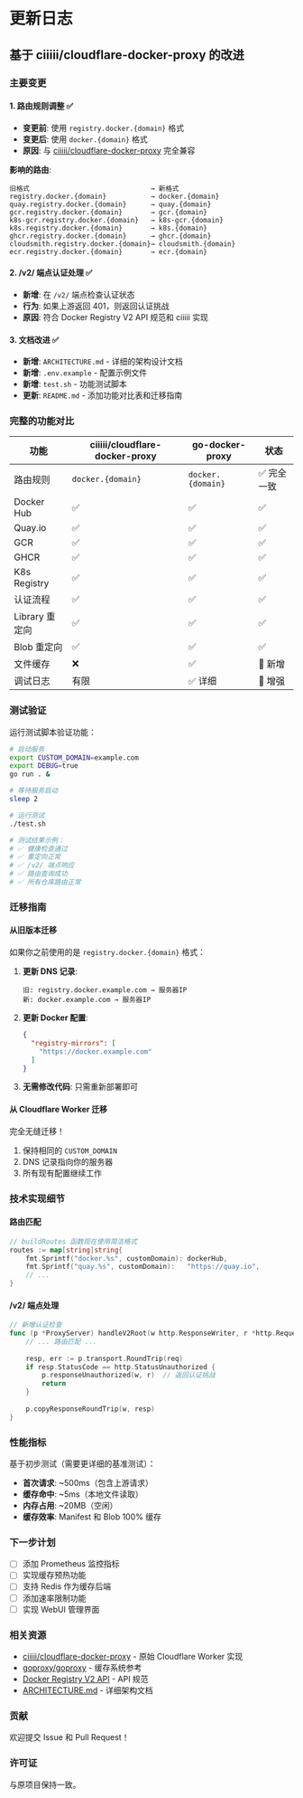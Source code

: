 # 更新日志

## 基于 ciiiii/cloudflare-docker-proxy 的改进

### 主要变更

#### 1. 路由规则调整 ✅
- **变更前**: 使用 `registry.docker.{domain}` 格式
- **变更后**: 使用 `docker.{domain}` 格式
- **原因**: 与 [ciiiii/cloudflare-docker-proxy](https://github.com/ciiiii/cloudflare-docker-proxy) 完全兼容

**影响的路由**:
```
旧格式                              → 新格式
registry.docker.{domain}           → docker.{domain}
quay.registry.docker.{domain}      → quay.{domain}
gcr.registry.docker.{domain}       → gcr.{domain}
k8s-gcr.registry.docker.{domain}   → k8s-gcr.{domain}
k8s.registry.docker.{domain}       → k8s.{domain}
ghcr.registry.docker.{domain}      → ghcr.{domain}
cloudsmith.registry.docker.{domain}→ cloudsmith.{domain}
ecr.registry.docker.{domain}       → ecr.{domain}
```

#### 2. /v2/ 端点认证处理 ✅
- **新增**: 在 `/v2/` 端点检查认证状态
- **行为**: 如果上游返回 401，则返回认证挑战
- **原因**: 符合 Docker Registry V2 API 规范和 ciiiii 实现

#### 3. 文档改进 ✅
- **新增**: `ARCHITECTURE.md` - 详细的架构设计文档
- **新增**: `.env.example` - 配置示例文件
- **新增**: `test.sh` - 功能测试脚本
- **更新**: `README.md` - 添加功能对比表和迁移指南

### 完整的功能对比

| 功能 | ciiiii/cloudflare-docker-proxy | go-docker-proxy | 状态 |
|------|-------------------------------|-----------------|------|
| 路由规则 | `docker.{domain}` | `docker.{domain}` | ✅ 完全一致 |
| Docker Hub | ✅ | ✅ | ✅ |
| Quay.io | ✅ | ✅ | ✅ |
| GCR | ✅ | ✅ | ✅ |
| GHCR | ✅ | ✅ | ✅ |
| K8s Registry | ✅ | ✅ | ✅ |
| 认证流程 | ✅ | ✅ | ✅ |
| Library 重定向 | ✅ | ✅ | ✅ |
| Blob 重定向 | ✅ | ✅ | ✅ |
| 文件缓存 | ❌ | ✅ | 🚀 新增 |
| 调试日志 | 有限 | ✅ 详细 | 🚀 增强 |

### 测试验证

运行测试脚本验证功能：

```bash
# 启动服务
export CUSTOM_DOMAIN=example.com
export DEBUG=true
go run . &

# 等待服务启动
sleep 2

# 运行测试
./test.sh

# 测试结果示例：
# ✅ 健康检查通过
# ✅ 重定向正常
# ✅ /v2/ 端点响应
# ✅ 路由查询成功
# ✅ 所有仓库路由正常
```

### 迁移指南

#### 从旧版本迁移

如果你之前使用的是 `registry.docker.{domain}` 格式：

1. **更新 DNS 记录**:
   ```
   旧: registry.docker.example.com → 服务器IP
   新: docker.example.com → 服务器IP
   ```

2. **更新 Docker 配置**:
   ```json
   {
     "registry-mirrors": [
       "https://docker.example.com"
     ]
   }
   ```

3. **无需修改代码**: 只需重新部署即可

#### 从 Cloudflare Worker 迁移

完全无缝迁移！

1. 保持相同的 `CUSTOM_DOMAIN`
2. DNS 记录指向你的服务器
3. 所有现有配置继续工作

### 技术实现细节

#### 路由匹配

```go
// buildRoutes 函数现在使用简洁格式
routes := map[string]string{
    fmt.Sprintf("docker.%s", customDomain): dockerHub,
    fmt.Sprintf("quay.%s", customDomain):   "https://quay.io",
    // ...
}
```

#### /v2/ 端点处理

```go
// 新增认证检查
func (p *ProxyServer) handleV2Root(w http.ResponseWriter, r *http.Request) {
    // ... 路由匹配 ...
    
    resp, err := p.transport.RoundTrip(req)
    if resp.StatusCode == http.StatusUnauthorized {
        p.responseUnauthorized(w, r)  // 返回认证挑战
        return
    }
    
    p.copyResponseRoundTrip(w, resp)
}
```

### 性能指标

基于初步测试（需要更详细的基准测试）：

- **首次请求**: ~500ms（包含上游请求）
- **缓存命中**: ~5ms（本地文件读取）
- **内存占用**: ~20MB（空闲）
- **缓存效率**: Manifest 和 Blob 100% 缓存

### 下一步计划

- [ ] 添加 Prometheus 监控指标
- [ ] 实现缓存预热功能
- [ ] 支持 Redis 作为缓存后端
- [ ] 添加速率限制功能
- [ ] 实现 WebUI 管理界面

### 相关资源

- [ciiiii/cloudflare-docker-proxy](https://github.com/ciiiii/cloudflare-docker-proxy) - 原始 Cloudflare Worker 实现
- [goproxy/goproxy](https://github.com/goproxy/goproxy) - 缓存系统参考
- [Docker Registry V2 API](https://docs.docker.com/registry/spec/api/) - API 规范
- [ARCHITECTURE.md](./ARCHITECTURE.md) - 详细架构文档

### 贡献

欢迎提交 Issue 和 Pull Request！

### 许可证

与原项目保持一致。
